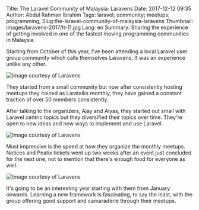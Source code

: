 Title: The Laravel Community of Malaysia: Laravens
Date: 2017-12-12 09:35
Author: Abdul Rahman Ibrahim
Tags: laravel; community; meetups; programming;
Slug:the-laravel-community-of-malaysia-laravens
Thumbnail: images/laravens-2017/lt-11.jpg
Lang: en
Summary: Sharing the experience of getting involved in one of the fastest moving programming communities in Malaysia.

Starting from October of this year, I've been attending a local Laravel user group community which calls themselves Laravens. It was an experience unlike any other.

![Image courtesy of Laravens](/images/laravens-2017/lt-10.jpg)

They started from a small community but now after consistently hosting meetups they coined as Laratalks monthly, they have gained a constant traction of over 50 members consistently.

After talking to the organizers, Ajay and Aiyas, they started out small with Laravel centric topics but they diversified their topics over time. They're open to new ideas and new ways to implement and use Laravel.

![Image courtesy of Laravens](/images/laravens-2017/lt-11.jpg)

Most impressive is the speed at how they organize the monthly meetups. Notices and Peatix tickets went up two weeks after an event just concluded for the next one, not to mention that there's enough food for everyone as well.

![Image courtesy of Laravens](/images/laravens-2017/lt-food.jpg)

It's going to be an interesting year starting with them from January onwards. Learning a new framework is fascinating, to say the least, with the group offering good support and camaraderie through their meetups.

